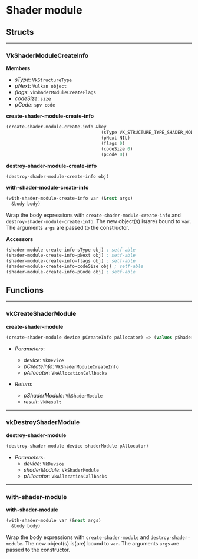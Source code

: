 # Shader module

## Structs

---

### VkShaderModuleCreateInfo

**Members**
* *sType*: `VkStructureType`
* *pNext*: `Vulkan object`
* *flags*: `VkShaderModuleCreateFlags`
* *codeSize*: `size`
* *pCode*: `spv code`

**create-shader-module-create-info**
```lisp
(create-shader-module-create-info &key
                                    (sType VK_STRUCTURE_TYPE_SHADER_MODULE_CREATE_INFO)
                                    (pNext NIL)
                                    (flags 0)
                                    (codeSize 0)
                                    (pCode 0))
```

**destroy-shader-module-create-info**
```lisp
(destroy-shader-module-create-info obj)
```

**with-shader-module-create-info**
```lisp
(with-shader-module-create-info var (&rest args)
  &body body)
```
Wrap the body expressions with `create-shader-module-create-info` and `destroy-shader-module-create-info`. The new object(s) is(are) bound to `var`. The arguments `args` are passed to the constructor.

**Accessors**
```lisp
(shader-module-create-info-sType obj) ; setf-able
(shader-module-create-info-pNext obj) ; setf-able
(shader-module-create-info-flags obj) ; setf-able
(shader-module-create-info-codeSize obj) ; setf-able
(shader-module-create-info-pCode obj) ; setf-able
```

## Functions

---

### vkCreateShaderModule

**create-shader-module**
```lisp
(create-shader-module device pCreateInfo pAllocator) => (values pShaderModule result)
```

* *Parameters*:
  * *device*: `VkDevice`
  * *pCreateInfo*: `VkShaderModuleCreateInfo`
  * *pAllocator*: `VkAllocationCallbacks`

* *Return:*
  * *pShaderModule*: `VkShaderModule`
  * *result*: `VkResult`

---

### vkDestroyShaderModule

**destroy-shader-module**
```lisp
(destroy-shader-module device shaderModule pAllocator)
```

* *Parameters*:
  * *device*: `VkDevice`
  * *shaderModule*: `VkShaderModule`
  * *pAllocator*: `VkAllocationCallbacks`

---

### with-shader-module

**with-shader-module**
```lisp
(with-shader-module var (&rest args)
  &body body)
```
Wrap the body expressions with `create-shader-module` and `destroy-shader-module`. The new object(s) is(are) bound to `var`. The arguments `args` are passed to the constructor.

